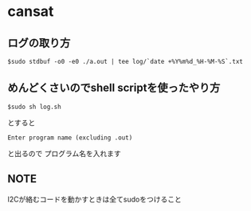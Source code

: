 # cansat

## ログの取り方

```shell
$sudo stdbuf -o0 -e0 ./a.out | tee log/`date +%Y%m%d_%H-%M-%S`.txt
```

## めんどくさいのでshell scriptを使ったやり方

```shell
$sudo sh log.sh
```
とすると
```shell
Enter program name (excluding .out)
```
と出るので
プログラム名を入れます


## NOTE

I2Cが絡むコードを動かすときは全てsudoをつけること
